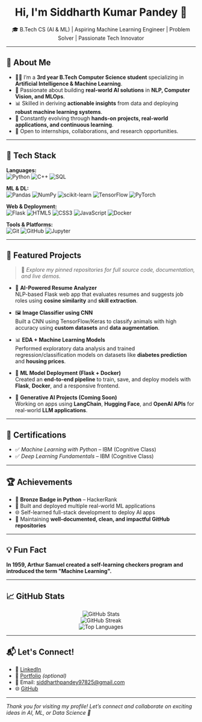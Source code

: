 <h1 align="center">Hi, I'm Siddharth Kumar Pandey 👋</h1>

<p align="center">
  🎓 B.Tech CS (AI & ML) | Aspiring Machine Learning Engineer | Problem Solver | Passionate Tech Innovator
</p>

---

## 🧠 About Me

- 👨‍💻 I’m a **3rd year B.Tech Computer Science student** specializing in **Artificial Intelligence & Machine Learning**.
- 🚀 Passionate about building **real-world AI solutions** in **NLP, Computer Vision, and MLOps**.
- 📊 Skilled in deriving **actionable insights** from data and deploying **robust machine learning systems**.
- 🔁 Constantly evolving through **hands-on projects, real-world applications, and continuous learning**.
- 🤝 Open to internships, collaborations, and research opportunities.

---

## 💼 Tech Stack

**Languages:**  
![Python](https://img.shields.io/badge/-Python-3776AB?style=for-the-badge&logo=python&logoColor=white&logoWidth=25)
![C++](https://img.shields.io/badge/-C++-00599C?style=for-the-badge&logo=c%2B%2B&logoColor=white&logoWidth=25)
![SQL](https://img.shields.io/badge/-SQL-4479A1?style=for-the-badge&logo=postgresql&logoColor=white&logoWidth=25)

**ML & DL:**  
![Pandas](https://img.shields.io/badge/-Pandas-150458?style=for-the-badge&logo=pandas&logoColor=white&logoWidth=25)
![NumPy](https://img.shields.io/badge/-NumPy-013243?style=for-the-badge&logo=numpy&logoColor=white&logoWidth=25)
![scikit-learn](https://img.shields.io/badge/-Scikit--Learn-F7931E?style=for-the-badge&logo=scikit-learn&logoColor=white&logoWidth=25)
![TensorFlow](https://img.shields.io/badge/-TensorFlow-FF6F00?style=for-the-badge&logo=tensorflow&logoColor=white&logoWidth=25)
![PyTorch](https://img.shields.io/badge/-PyTorch-EE4C2C?style=for-the-badge&logo=pytorch&logoColor=white&logoWidth=25)

**Web & Deployment:**  
![Flask](https://img.shields.io/badge/-Flask-000000?style=for-the-badge&logo=flask&logoColor=white&logoWidth=25)
![HTML5](https://img.shields.io/badge/-HTML5-E34F26?style=for-the-badge&logo=html5&logoColor=white&logoWidth=25)
![CSS3](https://img.shields.io/badge/-CSS3-1572B6?style=for-the-badge&logo=css3&logoColor=white&logoWidth=25)
![JavaScript](https://img.shields.io/badge/-JavaScript-F7DF1E?style=for-the-badge&logo=javascript&logoColor=black&logoWidth=25)
![Docker](https://img.shields.io/badge/-Docker-2496ED?style=for-the-badge&logo=docker&logoColor=white&logoWidth=25)

**Tools & Platforms:**  
![Git](https://img.shields.io/badge/-Git-F05032?style=for-the-badge&logo=git&logoColor=white&logoWidth=25)
![GitHub](https://img.shields.io/badge/-GitHub-181717?style=for-the-badge&logo=github&logoColor=white&logoWidth=25)
![Jupyter](https://img.shields.io/badge/-Jupyter-F37626?style=for-the-badge&logo=jupyter&logoColor=white&logoWidth=25)

---

## 🚀 Featured Projects

> 📌 *Explore my pinned repositories for full source code, documentation, and live demos.*

- 🧠 **AI-Powered Resume Analyzer**  
  NLP-based Flask web app that evaluates resumes and suggests job roles using **cosine similarity** and **skill extraction**.

- 🖼️ **Image Classifier using CNN**  
  Built a CNN using TensorFlow/Keras to classify animals with high accuracy using **custom datasets** and **data augmentation**.

- 📊 **EDA + Machine Learning Models**  
  Performed exploratory data analysis and trained regression/classification models on datasets like **diabetes prediction** and **housing prices**.

- 🚢 **ML Model Deployment (Flask + Docker)**  
  Created an **end-to-end pipeline** to train, save, and deploy models with **Flask**, **Docker**, and a responsive frontend.

- 🤖 **Generative AI Projects (Coming Soon)**  
  Working on apps using **LangChain**, **Hugging Face**, and **OpenAI APIs** for real-world **LLM applications**.

---

## 📜 Certifications

- ✅ *Machine Learning with Python* – IBM (Cognitive Class)  
- ✅ *Deep Learning Fundamentals* – IBM (Cognitive Class)  


---

## 🏆 Achievements

- 🥉 **Bronze Badge in Python** – HackerRank  
- 🔧 Built and deployed multiple real-world ML applications  
- 🌐 Self-learned full-stack development to deploy AI apps  
- 📁 Maintaining **well-documented, clean, and impactful GitHub repositories**

---

## 💡 Fun Fact

**In 1959, Arthur Samuel created a self-learning checkers program and introduced the term "Machine Learning".**

---

## 📈 GitHub Stats

<p align="center">
  <img src="https://github-readme-stats.vercel.app/api?username=your-github-username&show_icons=true&theme=github_dark&hide_border=true" alt="GitHub Stats" />
  <br />
  <img src="https://github-readme-streak-stats.herokuapp.com/?user=your-github-username&theme=github_dark&hide_border=true" alt="GitHub Streak" />
    <br />
  <img src="https://github-readme-stats.vercel.app/api/top-langs/?username=your-github-username&layout=compact&theme=github_dark" alt="Top Languages" />

</p>

---

## 📬 Let's Connect!

- 🔗 [LinkedIn](https://www.linkedin.com/in/siddharth-kumar-pandey-003065343/)
- 💼 [Portfolio](https://your-portfolio.com) *(optional)*
- 📧 Email: siddharthpandey97825@gmail.com
- 🌐 [GitHub](https://github.com/your-github-username)

---

*Thank you for visiting my profile! Let’s connect and collaborate on exciting ideas in AI, ML, or Data Science 🚀*
